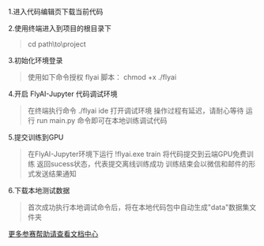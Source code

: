 1.进入代码编辑页下载当前代码

2.使用终端进入到项目的根目录下

> cd path\to\project

3.初始化环境登录

> 使用如下命令授权 flyai 脚本：
> chmod +x ./flyai

4.开启 FlyAI-Jupyter 代码调试环境

> 在终端执行命令 ./flyai ide 打开调试环境
> 操作过程有延迟，请耐心等待
> 运行 run main.py 命令即可在本地训练调试代码

5.提交训练到GPU

> 在FlyAI-Jupyter环境下运行  !flyai.exe train  将代码提交到云端GPU免费训练
> 返回sucess状态，代表提交离线训练成功
> 训练结束会以微信和邮件的形式发送结果通知

6.下载本地测试数据

> 首次成功执行本地调试命令后，将在本地代码包中自动生成"data"数据集文件夹


[更多参赛帮助请查看文档中心](http://doc.flyai.com/)
